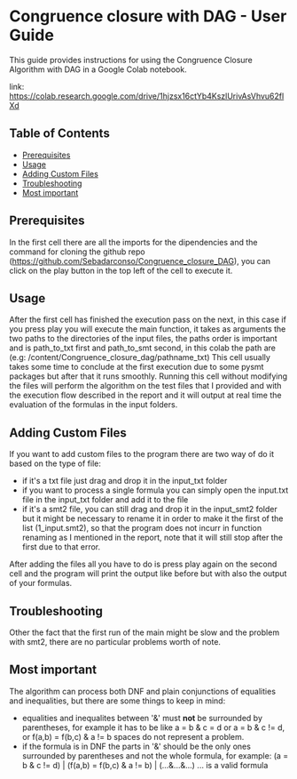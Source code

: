# Congruence closure with DAG - User Guide

This guide provides instructions for using the Congruence Closure Algorithm with DAG in a Google Colab notebook.

link: https://colab.research.google.com/drive/1hjzsx16ctYb4KszlUrivAsVhvu62flXd

## Table of Contents
- [Prerequisites](#prerequisites)
- [Usage](#usage)
- [Adding Custom Files](#adding-custom-files)
- [Troubleshooting](#troubleshooting)
- [Most important](#most-important)
## Prerequisites
In the first cell there are all the imports for the dipendencies and the command for cloning the github repo (https://github.com/Sebadarconso/Congruence_closure_DAG), you can click on the play button in the top left of the cell to execute it.

## Usage
After the first cell has finished the execution pass on the next, in this case if you press play you will execute the main function, it takes as arguments the two paths to the directories of the input files, the paths order is important and is path_to_txt first and path_to_smt second, in this colab the path are (e.g: /content/Congruence_closure_dag/pathname_txt)
This cell usually takes some time to conclude at the first execution due to some pysmt packages but after that it runs smoothly. Running this cell without modifying the files will perform the algorithm on the test files that I provided and with the execution flow described in the report and it will output at real time the evaluation of the formulas in the input folders.

## Adding Custom Files
If you want to add custom files to the program there are two way of do it based on the type of file:
- if it's a txt file just drag and drop it in the input_txt folder
- if you want to process a single formula you can simply open the input.txt file in the input_txt folder and add it to the file
- if it's a smt2 file, you can still drag and drop it in the input_smt2 folder but it might be necessary to rename it in order to make it the first of the list (1_input.smt2), so that the program does not incurr in function renaming as I mentioned in the report, note that it will still stop after the first due to that error. 

After adding the files all you have to do is press play again on the second cell and the program will print the output like before but with also the output of your formulas.

## Troubleshooting
Other the fact that the first run of the main might be slow and the problem with smt2, there are no particular problems worth of note.

## Most important
The algorithm can process both DNF and plain conjunctions of equalities and inequalities, but there are some things to keep in mind:

- equalities and inequalites between '&' must **not** be surrounded by parentheses, for example it has to be like a = b & c = d or a = b & c != d, or 
f(a,b) = f(b,c) & a != b spaces do not represent a problem.
- if the formula is in DNF the parts in '&' should be the only ones surrounded by parentheses and not the whole formula, for example: (a = b & c != d) | (f(a,b) = f(b,c) & a != b) | (...&...&...) ... is a valid formula